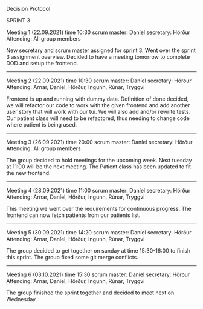 Decision Protocol


SPRINT 3

Meeting 1 (22.09.2021)
time 10:30
scrum master: Daníel
secretary: Hörður
Attending: All group members

New secretary and scrum master assigned for sprint 3. Went over the sprint 3 assignment overview. Decided to have a meeting tomorrow to complete DOD and setup the frontend.
_____________________

Meeting 2 (22.09.2021)
time 10:30
scrum master: Daníel
secretary: Hörður
Attending: Arnar, Daníel, Hörður, Ingunn, Rúnar, Tryggvi

Frontend is up and running with dummy data.
Definition of done decided, we will refactor our code to work with the given frontend and add another user story that will work with our tui. We will also add and/or rewrite tests. Our patient class will need to be refactored, thus needing to change code where patient is being used.
_____________________

Meeting 3 (26.09.2021)
time 20:00
scrum master: Daníel
secretary: Hörður
Attending: All group members

The group decided to hold meetings for the upcoming week. Next tuesday at 11:00 will be the next meeting. The Patient class has been updated to fit the new frontend.

_____________________

Meeting 4 (28.09.2021)
time 11:00
scrum master: Daníel
secretary: Hörður
Attending: Arnar, Daníel, Hörður, Ingunn, Rúnar, Tryggvi

This meeting we went over the requirements for continuous progress. The frontend can now fetch patients from our patients list.

_____________________

Meeting 5 (30.09.2021)
time 14:20
scrum master: Daníel
secretary: Hörður
Attending: Arnar, Daníel, Hörður, Ingunn, Rúnar, Tryggvi

The group decided to get together on sunday at time 15:30-16:00 to finish this sprint. The group fixed some git merge conflicts.

_____________________

Meeting 6 (03.10.2021)
time 15:30
scrum master: Daníel
secretary: Hörður
Attending: Arnar, Daníel, Hörður, Ingunn, Rúnar, Tryggvi

The group finished the sprint together and decided to meet next on Wednesday.


